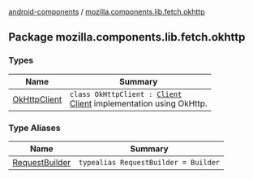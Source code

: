 [android-components](../index.md) / [mozilla.components.lib.fetch.okhttp](./index.md)

## Package mozilla.components.lib.fetch.okhttp

### Types

| Name | Summary |
|---|---|
| [OkHttpClient](-ok-http-client/index.md) | `class OkHttpClient : `[`Client`](../mozilla.components.concept.fetch/-client/index.md)<br>[Client](../mozilla.components.concept.fetch/-client/index.md) implementation using OkHttp. |

### Type Aliases

| Name | Summary |
|---|---|
| [RequestBuilder](-request-builder.md) | `typealias RequestBuilder = Builder` |
